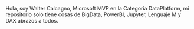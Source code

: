 
Hola, soy Walter Calcagno, Microsoft MVP en la Categoria DataPlatform, mi repositorio solo tiene cosas de BigData, PowerBI, Jupyter,  Lenguaje M y DAX
abrazos a todos.
